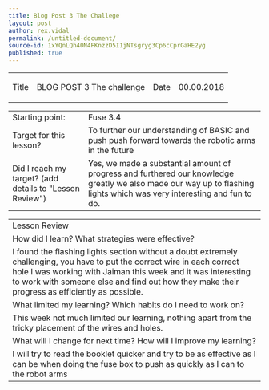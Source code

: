 ```yaml
---
title: Blog Post 3 The Challege
layout: post
author: rex.vidal
permalink: /untitled-document/
source-id: 1xYQnLQh40N4FKnzzD5I1jNTsgryg3Cp6cCprGaHE2yg
published: true
---
```

<table>
  <tr>
    <td>Title</td>
    <td>

   BLOG POST 3  The challenge</td>
    <td>Date</td>
    <td>
  00.00.2018</td>
  </tr>
</table>


<table>
  <tr>
    <td>Starting point:</td>
    <td>
  Fuse 3.4</td>
  </tr>
  <tr>
    <td>Target for this lesson?</td>
    <td>
  To further our understanding of BASIC and push push forward towards the robotic arms in the future</td>
  </tr>
  <tr>
    <td>Did I reach my target? 
(add details to "Lesson Review")</td>
    <td> 
  Yes, we made a substantial amount of progress and furthered      our knowledge greatly we also made our way up to flashing lights which was very interesting and fun to do.</td>
  </tr>
</table>


<table>
  <tr>
    <td>Lesson Review</td>
  </tr>
  <tr>
    <td>How did I learn? What strategies were effective? </td>
  </tr>
  <tr>
    <td>
I found the flashing lights section without a doubt extremely challenging, you have to put the correct wire in each correct hole I was working with Jaiman this week and it was interesting to work with someone else and find out how they make their progress as efficiently as possible.</td>
  </tr>
  <tr>
    <td>What limited my learning? Which habits do I need to work on? </td>
  </tr>
  <tr>
    <td>
This week not much limited our learning, nothing apart from the tricky placement of the wires and holes.</td>
  </tr>
  <tr>
    <td>What will I change for next time? How will I improve my learning?</td>
  </tr>
  <tr>
    <td>
I will try to read the booklet quicker and try to be as effective as I can be when doing the fuse box to push as quickly as I can to the robot arms</td>
  </tr>
</table>



